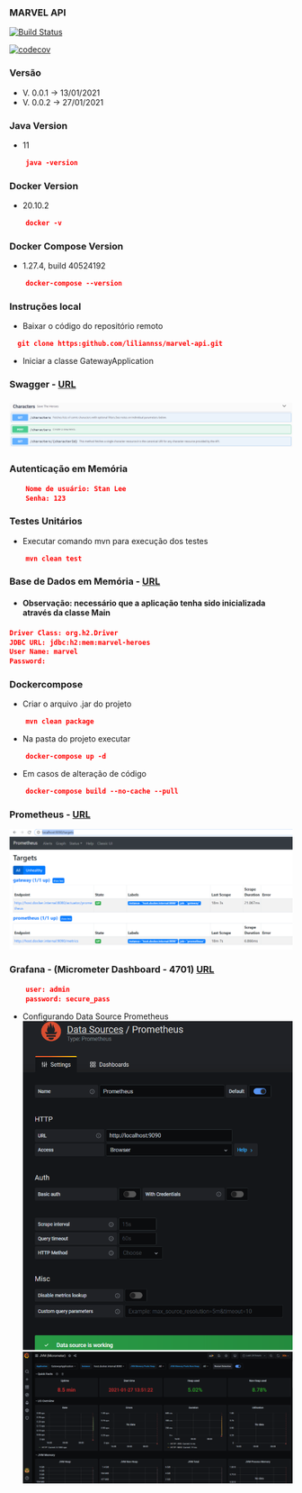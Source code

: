 ### MARVEL API
[![Build Status](https://travis-ci.com/liliannss/marvel-api.svg?branch=main)](https://travis-ci.com/liliannss/marvel-api)

[![codecov](https://codecov.io/gh/liliannss/marvel-api/branch/main/graph/badge.svg?token=BWGJINSVPT)](https://codecov.io/gh/liliannss/marvel-api)

### Versão
- V. 0.0.1 -> 13/01/2021
- V. 0.0.2 -> 27/01/2021

### Java Version
- 11
````json
    java -version
````

### Docker Version
- 20.10.2
````json
    docker -v
````

### Docker Compose Version
- 1.27.4, build 40524192
````json
    docker-compose --version
````

### Instruções local
- Baixar o código do repositório remoto
```json
  git clone https:github.com/liliannss/marvel-api.git
```
- Iniciar a classe GatewayApplication

### Swagger - [URL](http:localhost:443/v1/public/swagger-ui.html)
### ![alt text](imgs/endpoints.png)

### Autenticação em Memória 
```json
    Nome de usuário: Stan Lee
    Senha: 123
```

### Testes Unitários
- Executar comando mvn para execução dos testes
```json
    mvn clean test
```

### Base de Dados em Memória - [URL](http:localhost:443/v1/public/h2-console)
- #### Observação: necessário que a aplicação tenha sido inicializada através da classe Main
```json
Driver Class: org.h2.Driver
JDBC URL: jdbc:h2:mem:marvel-heroes
User Name: marvel
Password:
```

### Dockercompose
- Criar o arquivo .jar do projeto
```json
    mvn clean package
````
- Na pasta do projeto executar     
````json
    docker-compose up -d
````
- Em casos de alteração de código
```json
    docker-compose build --no-cache --pull
```

### Prometheus - [URL](http://localhost:9090/targets)
![alt text](imgs/prometheus.png)

### Grafana - (Micrometer Dashboard - 4701) [URL](http://localhost:3000)
```json
    user: admin
    password: secure_pass
```
- Configurando Data Source Prometheus
![alt text](imgs/data_source_prometheus.png)
![alt text](imgs/grafana.png)